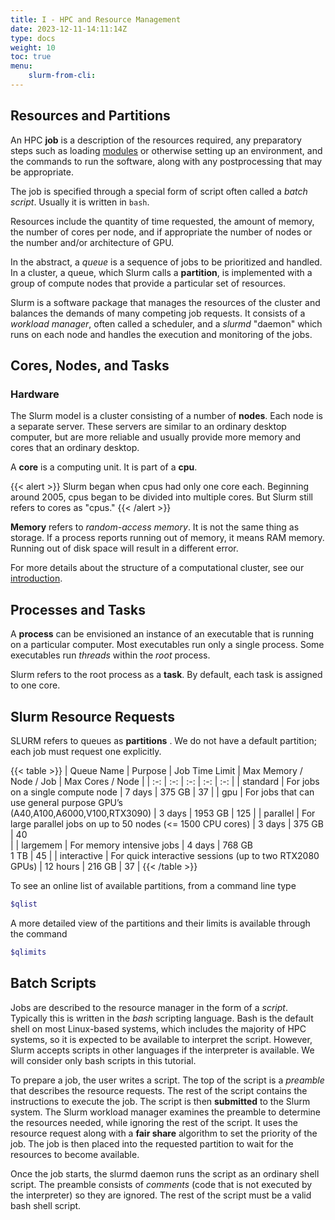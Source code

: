 ```yaml
---
title: I - HPC and Resource Management
date: 2023-12-11-14:11:14Z
type: docs 
weight: 10
toc: true
menu: 
    slurm-from-cli:
---
```


## Resources and Partitions

An HPC **job** is a description of the resources required, any preparatory steps such as loading [modules](https://www.rc.virginia.edu/userinfo/rivanna/software/modules/) or otherwise setting up an environment, and the commands to run the software, along with any postprocessing that may be appropriate.

The job is specified through a special form of script often called a _batch script_.  Usually it is written in `bash`.

Resources include the quantity of time requested, the amount of memory, the number of cores per node, and if appropriate the number of nodes or the number and/or architecture of GPU.

In the abstract, a _queue_ is a sequence of jobs to be prioritized and handled. In a cluster, a queue, which Slurm calls a **partition**, is implemented with a group of compute nodes that provide a particular set of resources.

Slurm is a software package that manages the resources of the cluster and balances the demands of many competing job requests.  It consists of a _workload manager_, often called a scheduler, and a _slurmd_ "daemon" which runs on each node and handles the execution and monitoring of the jobs.

## Cores, Nodes, and Tasks

### Hardware

The Slurm model is a cluster consisting of a number of **nodes**.  Each node is a separate server.  These servers are similar to an ordinary desktop computer, but are more reliable and usually provide more memory and cores that an ordinary desktop.

A **core** is a computing unit. It is part of a **cpu**.  

{{< alert >}}
Slurm began when cpus had only one core each. Beginning around 2005, cpus began to be divided into multiple cores.  But Slurm still refers to cores as "cpus."
{{< /alert >}}

**Memory** refers to _random-access memory_.  It is not the same thing as storage.  If a process reports running out of memory, it means RAM memory. Running out of disk space will result in a different error.

For more details about the structure of a computational cluster, see our [introduction](https://learning.rc.virginia.edu/notes/rivanna-intro/).
## Processes and Tasks

A **process** can be envisioned an instance of an executable that is running on a particular computer.  Most executables run only a single process.  Some executables run _threads_ within the _root_ process.

Slurm refers to the root process as a **task**. By default, each task is assigned to one core.


## Slurm Resource Requests

SLURM refers to queues as  __partitions__ .  We do not have a default partition; each job must request one explicitly.

{{< table >}}
| Queue Name | Purpose | Job Time Limit | Max Memory / Node / Job | Max Cores / Node |
| :-: | :-: | :-: | :-: | :-: |
| standard | For jobs on a single compute node | 7 days | 375 GB | 37 |
| gpu | For jobs that can use general purpose GPU’s<br /> (A40,A100,A6000,V100,RTX3090) | 3 days | 1953 GB | 125 |
| parallel | For large parallel jobs on up to 50 nodes (<= 1500 CPU cores) | 3 days | 375 GB | 40<br /> |
| largemem | For memory intensive jobs | 4 days | 768 GB<br />1 TB | 45 |
| interactive | For quick interactive sessions (up to two RTX2080 GPUs) | 12 hours | 216 GB |  37  |
{{< /table >}}

To see an online list of available partitions, from a command line type
```bash
$qlist
```

A more detailed view of the partitions and their limits is available through the command
```bash
$qlimits
```
## Batch Scripts

Jobs are described to the resource manager in the form of a _script_.  Typically this is written in the _bash_ scripting language.  Bash is the default shell on most Linux-based systems, which includes the majority of HPC systems, so it is expected to be available to interpret the script.  However, Slurm accepts scripts in other languages if the interpreter is available.  We will consider only bash scripts in this tutorial.

To prepare a job, the user writes a script. The top of the script is a _preamble_ that describes the resource requests. The rest of the script contains the instructions to execute the job. The script is then **submitted** to the Slurm system. The Slurm workload manager examines the preamble to determine the resources needed, while ignoring the rest of the script. It uses the resource request along with a **fair share** algorithm to set the priority of the job.  The job is then placed into the requested partition to wait for the resources to become available.  

Once the job starts, the slurmd daemon runs the script as an ordinary shell script. The preamble consists of _comments_ (code that is not executed by the interpreter) so they are ignored. The rest of the script must be a valid bash shell script.
